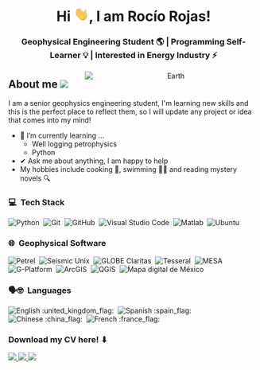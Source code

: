 <h1 align="center">Hi <img src="https://raw.githubusercontent.com/ABSphreak/ABSphreak/master/gifs/Hi.gif" width="30px">, I am Rocío Rojas! </h1>
<h3 align="center"> Geophysical Engineering Student 🌎 | Programming Self-Learner 💡 | Interested in Energy Industry ⚡ </h3>
<p align="center">

<img align="right" width=350px alt="Earth" src="https://media4.giphy.com/media/v1.Y2lkPTc5MGI3NjExazgzOThqOG01YzF6cWdzaW9kZ2JwcWNqZTVzN3Q2OWVneHF0a3dodSZlcD12MV9pbnRlcm5hbF9naWZfYnlfaWQmY3Q9cw/9FXA260svGMw3QRFC8/giphy.gif" />

<h2 align="left">About me <img src="https://media3.giphy.com/media/v1.Y2lkPTc5MGI3NjExdXZ6a25vY3ZjcndmZDVvYXgyd2Y0azR6ZGFsanl3cG02MmliYXlnbCZlcD12MV9pbnRlcm5hbF9naWZfYnlfaWQmY3Q9cw/lq1GuvIJBP1ZndJXDE/giphy.gif" width="30px">&nbsp;  </h2> 

I am a senior geophysics engineering student, I'm learning new skills and this is the perfect place to reflect them, so I will update any project or idea that comes into my mind! 
- 🌱 I’m currently learning ...
  - Well logging petrophysics
  - Python
- ✔ Ask me about anything, I am happy to help<br>
- My hobbies include cooking 🍰, swimming 🏊‍♀️ and reading mystery novels 🔍

### 💻 &nbsp;Tech Stack

![Python](https://img.shields.io/badge/-Python-05122A?style=flat&logo=python)&nbsp;
![Git](https://img.shields.io/badge/-Git-05122A?style=flat&logo=git)&nbsp;
![GitHub](https://img.shields.io/badge/-GitHub-05122A?style=flat&logo=github)&nbsp;
![Visual Studio Code](https://img.shields.io/badge/-Visual%20Studio%20Code-05122A?style=flat&logo=visual-studio-code&logoColor=007ACC)&nbsp;
![Matlab](https://img.shields.io/badge/-MATLAB-05122A?style=flat)&nbsp;
![Ubuntu](https://img.shields.io/badge/-Ubuntu-05122A?style=flat)&nbsp;

### 🌐 &nbsp;Geophysical Software
![Petrel](https://img.shields.io/badge/-Petrel%202017-05122A?style=flat)&nbsp;
![Seismic Unix](https://img.shields.io/badge/-Seismic%20Unix-05122A?style=flat&logo=Seismic%20Unix)&nbsp;
![GLOBE Claritas](https://img.shields.io/badge/-GLOBE_Claritas-05122A?style=flat&logo=GLOBE)&nbsp;
![Tesseral](https://img.shields.io/badge/-Tesseral-05122A?style=flat&logo=Tesseral)&nbsp;
![MESA](https://img.shields.io/badge/-MESA_Software-05122A?style=flat&logo=MESA)&nbsp;
![G-Platform](https://img.shields.io/badge/-G_Platform-05122A?style=flat)&nbsp;
![ArcGIS](https://img.shields.io/badge/-ArcGIS-05122A?style=flat&logo=ArcGIS)&nbsp;
![QGIS](https://img.shields.io/badge/-QGIS-05122A?style=flat&logo=QGIS)&nbsp;
![Mapa digital de México](https://img.shields.io/badge/-Mapa_Digital_de_M%C3%A9xico-05122A?style=flat)&nbsp;

### 🗣🤓 &nbsp;Languages 
![English :united_kingdom_flag:](https://img.shields.io/badge/-English-05122A?style=flat&logo=English)&nbsp;
![Spanish :spain_flag:](https://img.shields.io/badge/-Spanish-05122A?style=flat)&nbsp;
![Chinese :china_flag:](https://img.shields.io/badge/-Chinese-05122A?style=flat)&nbsp;
![French :france_flag:](https://img.shields.io/badge/-French-05122A?style=flat)&nbsp;

### Download my CV here! ⬇ 
  <a href= "https://drive.google.com/file/d/1NOIIhCe16RzoOJQx9X0B3X3TQG5mnASP/view?usp=sharing">
       <img src="https://img.shields.io/badge/-CV_Spanish-05122A?style=flat">
    
  <a href= "https://drive.google.com/file/d/1gzOBgUFPTYfpiV7OLUqsZyUXsx8MS3cH/view?usp=sharing">
         <img src= "https://img.shields.io/badge/-CV_English-05122A?style=flat">
    
  <a href= "https://drive.google.com/drive/folders/1gumqmWIYcazIWCcbe64tokqIZXujVwQm?usp=sharing">
         <img src= "https://img.shields.io/badge/-Certificates-05122A?style=flat">
    
